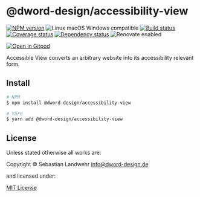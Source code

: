<!-- TITLE/ -->
# @dword-design/accessibility-view
<!-- /TITLE -->

<!-- BADGES/ -->
[![NPM version](https://img.shields.io/npm/v/@dword-design/accessibility-view.svg)](https://npmjs.org/package/@dword-design/accessibility-view)
![Linux macOS Windows compatible](https://img.shields.io/badge/os-linux%20%7C%C2%A0macos%20%7C%C2%A0windows-blue)
[![Build status](https://img.shields.io/github/workflow/status/dword-design/accessibility-view/build)](https://github.com/dword-design/accessibility-view/actions)
[![Coverage status](https://img.shields.io/coveralls/dword-design/accessibility-view)](https://coveralls.io/github/dword-design/accessibility-view)
[![Dependency status](https://img.shields.io/david/dword-design/accessibility-view)](https://david-dm.org/dword-design/accessibility-view)
![Renovate enabled](https://img.shields.io/badge/renovate-enabled-brightgreen)

[![Open in Gitpod](https://gitpod.io/button/open-in-gitpod.svg)](https://gitpod.io/#https://github.com/dword-design/accessibility-view)
<!-- /BADGES -->

<!-- DESCRIPTION/ -->
Accessible View converts an arbitrary website into its accessibility relevant form.
<!-- /DESCRIPTION -->

<!-- INSTALL/ -->
## Install

```bash
# NPM
$ npm install @dword-design/accessibility-view

# Yarn
$ yarn add @dword-design/accessibility-view
```
<!-- /INSTALL -->

<!-- LICENSE/ -->
## License

Unless stated otherwise all works are:

Copyright &copy; Sebastian Landwehr <info@dword-design.de>

and licensed under:

[MIT License](https://opensource.org/licenses/MIT)
<!-- /LICENSE -->
